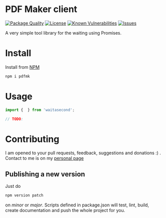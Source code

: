 # PDF Maker client

<!--Badges-->

 [![Package Quality](https://packagequality.com/shield/pdfmk.svg)](https://packagequality.com/#?package=pdfmk)
 [![License](https://img.shields.io/github/license/hejny/pdfmk.svg?style=flat)](https://raw.githubusercontent.com/hejny/pdfmk/master/LICENSE)
 [![Known Vulnerabilities](https://snyk.io/test/github/hejny/pdfmk/badge.svg)](https://snyk.io/test/github/hejny/pdfmk)
 [![Issues](https://img.shields.io/github/issues/hejny/pdfmk.svg?style=flat)](https://github.com/hejny/pdfmk/issues)

<!--/Badges-->

A very simple tool library for the waiting using Promises.

# Install

Install from [NPM](https://www.npmjs.com/package/pdfmk)

```bash
npm i pdfmk
```

# Usage



```typescript
import {  } from 'waitasecond';

// TODO:
```


# Contributing

I am opened to your pull requests, feedback, suggestions and donations :) . Contact to me is on my [personal page](https://www.pavolhejny.com)

## Publishing a new version

Just do

```bash
npm version patch
```
on *minor* or *major*. Scripts defined in package.json will test, lint, build, create documentation and push the whole project for you.
